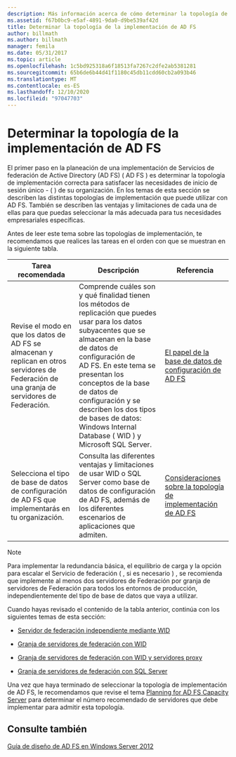 ```yaml
---
description: Más información acerca de cómo determinar la topología de implementación de AD FS
ms.assetid: f67b0bc9-e5af-4891-9da0-d9be539af42d
title: Determinar la topología de la implementación de AD FS
author: billmath
ms.author: billmath
manager: femila
ms.date: 05/31/2017
ms.topic: article
ms.openlocfilehash: 1c5bd925318a6f18513fa7267c2dfe2ab5381281
ms.sourcegitcommit: 65b6de6b44d41f1180c45db11cdd60cb2a093b46
ms.translationtype: MT
ms.contentlocale: es-ES
ms.lasthandoff: 12/10/2020
ms.locfileid: "97047703"
---
```

# <a name="determine-your-ad-fs-deployment-topology"></a>Determinar la topología de la implementación de AD FS

El primer paso en la planeación de una implementación de Servicios de federación de Active Directory (AD FS) \( AD FS \) es determinar la topología de implementación correcta para satisfacer las necesidades de inicio de sesión único \- \( \) de su organización. En los temas de esta sección se describen las distintas topologías de implementación que puede utilizar con AD FS. También se describen las ventajas y limitaciones de cada una de ellas para que puedas seleccionar la más adecuada para tus necesidades empresariales específicas.

Antes de leer este tema sobre las topologías de implementación, te recomendamos que realices las tareas en el orden con que se muestran en la siguiente tabla.

|Tarea recomendada|Descripción|Referencia|
|--------------------|---------------|-------------|
|Revise el modo en que los datos de AD FS se almacenan y replican en otros servidores de Federación de una granja de servidores de Federación.|Comprende cuáles son y qué finalidad tienen los métodos de replicación que puedes usar para los datos subyacentes que se almacenan en la base de datos de configuración de AD FS. En este tema se presentan los conceptos de la base de datos de configuración y se describen los dos tipos de bases de datos: Windows Internal Database \( WID \) y Microsoft SQL Server.|[El papel de la base de datos de configuración de AD FS](../../ad-fs/technical-reference/The-Role-of-the-AD-FS-Configuration-Database.md)|
|Selecciona el tipo de base de datos de configuración de AD FS que implementarás en tu organización.|Consulta las diferentes ventajas y limitaciones de usar WID o SQL Server como base de datos de configuración de AD FS, además de los diferentes escenarios de aplicaciones que admiten.|[Consideraciones sobre la topología de implementación de AD FS](AD-FS-Deployment-Topology-Considerations.md)|

> [!NOTE]
> Para implementar la redundancia básica, el equilibrio de carga y la opción para escalar el Servicio de federación \( , si es necesario \) , se recomienda que implemente al menos dos servidores de Federación por granja de servidores de Federación para todos los entornos de producción, independientemente del tipo de base de datos que vaya a utilizar.

Cuando hayas revisado el contenido de la tabla anterior, continúa con los siguientes temas de esta sección:

-   [Servidor de federación independiente mediante WID](Stand-Alone-Federation-Server-Using-WID.md)

-   [Granja de servidores de federación con WID](Federation-Server-Farm-Using-WID-2012.md)

-   [Granja de servidores de federación con WID y servidores proxy](Federation-Server-Farm-Using-WID-and-Proxies-2012.md)

-   [Granja de servidores de federación con SQL Server](Federation-Server-Farm-Using-SQL-Server-2012.md)

Una vez que haya terminado de seleccionar la topología de implementación de AD FS, le recomendamos que revise el tema [Planning for AD FS Capacity Server](Planning-for-AD-FS-Server-Capacity.md) para determinar el número recomendado de servidores que debe implementar para admitir esta topología.

## <a name="see-also"></a>Consulte también
[Guía de diseño de AD FS en Windows Server 2012](AD-FS-Design-Guide-in-Windows-Server-2012.md)

